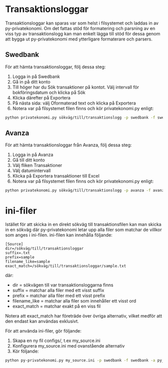 Transaktionsloggar
==================
Transaktionsloggar kan sparas var som helst i filsystemet och laddas in av py-privatekonomi. Om det fattas stöd för formatering och parsning av en viss typ av transaktionslogg kan man enkelt lägga till stöd för dessa genom att bygga ut py-privatekonomi med ytterligare formaterare och parsers.

Swedbank
--------
För att hämta transaktionsloggar, följ dessa steg:

1. Logga in på Swedbank
2. Gå in på ditt konto
3. Till höger har du Sök transaktioner på kontot. Välj intervall för bokföringsdatum och klicka på Sök
4. Klicka därefter på Exportera
5. På nästa sida: välj Oformaterad text och klicka på Exportera
6. Notera var på filsystemet filen finns och kör privatekonomi.py enligt:
```bash
python privatekonomi.py sökväg/till/transaktionslogg -p swedbank -f swedbank -a py_privatekonomi.core.apps.example1
```

Avanza
------
För att hämta transaktionsloggar från Avanza, följ dessa steg:

1. Logga in på Avanza
2. Gå till ditt konto
3. Välj fliken Transaktioner
4. Välj datumintervall
5. Klicka på Exportera transaktioner till Excel
6. Notera var på filsystemet filen finns och kör privatekonomi.py enligt:
```bash
python privatekonomi.py sökväg/till/transaktionslogg -p avanza -f avanza -a py_privatekonomi.core.apps.example1
```

ini-filer
=========
Istället för att skicka in en direkt sökväg till transaktionsfilen kan man skicka in en sökväg där py-privatekonomi letar upp alla filer som matchar de villkor som anges i ini-filen. ini-filen kan innehålla följande:

```
[Source]
dir=/sökväg/till/transaktionsloggar
suffix=.txt
prefix=sample
filename_like=sample
exact_match=/sökväg/till/transaktionsloggar/sample.txt
```

där:

* dir = sökvägen till var transaktionsloggarna finns
* suffix = matchar alla filer med ett visst suffix
* prefix = matchar alla filer med ett visst prefix
* filename_like = matchar alla filer som innehåller ett visst ord
* exact_match = matchar exakt på en viss fil

Notera att exact_match har företräde över övriga alternativ, vilket medför att den endast kan användas exklusivt.

För att använda ini-filer, gör följande:

1. Skapa en ny fil configs/, t.ex my_source.ini
2. Konfigurera my_source.ini med ovanstående alternativ
3.  Kör följande:
```bash
python py-privatekonomi.py my_source.ini -p swedbank -f swedbank -a py_privatekonomi.core.apps.example1
```

